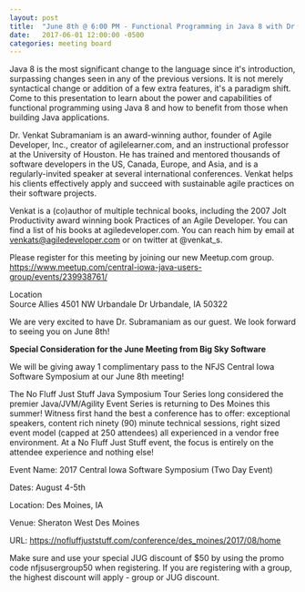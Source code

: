 ```yaml
---
layout: post
title:  "June 8th @ 6:00 PM - Functional Programming in Java 8 with Dr. Venkat Subramaniam"
date:   2017-06-01 12:00:00 -0500
categories: meeting board
---
```


Java 8 is the most significant change to the language since it's introduction, surpassing changes seen in any of the previous versions. It is not merely syntactical change or addition of a few extra features, it's a paradigm shift. Come to this presentation to learn about the power and capabilities of functional programming using Java 8 and how to benefit from those when building Java applications.

Dr. Venkat Subramaniam is an award-winning author, founder of Agile Developer, Inc., creator of agilelearner.com, and an instructional professor at the University of Houston.
He has trained and mentored thousands of software developers in the US, Canada, Europe, and Asia, and is a regularly-invited speaker at several international conferences. Venkat helps his clients effectively apply and succeed with sustainable agile practices on their software projects.

Venkat is a (co)author of multiple technical books, including the 2007 Jolt Productivity award winning book Practices of an Agile Developer. You can find a list of his books at agiledeveloper.com. You can reach him by email at venkats@agiledeveloper.com or on twitter at @venkat_s.

Please register for this meeting by joining our new Meetup.com group.  https://www.meetup.com/central-iowa-java-users-group/events/239938761/

Location    
Source Allies
4501 NW Urbandale Dr
Urbandale, IA 50322   
    
We are very excited to have Dr. Subramaniam as our guest.  We look forward to seeing you on June 8th! 

**Special Consideration for the June Meeting from Big Sky Software**

We will be giving away 1 complimentary pass to the NFJS Central Iowa Software Symposium at our June 8th meeting!

The No Fluff Just Stuff Java Symposium Tour Series long considered the premier Java/JVM/Agility Event Series is returning to Des Moines this summer! Witness first hand the best a conference has to offer: exceptional speakers, content rich ninety (90) minute technical sessions, right sized event model (capped at 250 attendees) all experienced in a vendor free environment.  At a No Fluff Just Stuff event, the focus is entirely on the attendee experience and nothing else!

Event Name: 2017 Central Iowa Software Symposium (Two Day Event)

Dates: August 4-5th

Location: Des Moines, IA

Venue: Sheraton West Des Moines

URL: https://nofluffjuststuff.com/conference/des_moines/2017/08/home


Make sure and use your special JUG discount of $50 by using the promo code nfjsusergroup50 when registering.  If you are registering with a group, the highest discount will apply - group or JUG discount.

